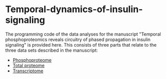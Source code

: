 # Temporal-dynamics-of-insulin-signaling
The programming code of the data analyses for the manuscript "Temporal phosphoproteomics reveals circuitry of phased propagation in insulin signaling" is provided here. This consists of three parts that relate to the three data sets described in the manuscript:
- [Phosphoproteome](phosphoproteome/phosphoproteomics-description.md)
- [Total proteome](total_proteome/phosphoproteomics-description.md)
- [Transcriptome](transcriptome/transcriptome-description.md)
